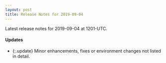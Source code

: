 ```yaml
---
layout: post
title: Release Notes for 2019-09-04
---
```


Latest release notes for 2019-09-04 at 1201-UTC.

<div class='updates' markdown='1'>

#### Updates

- {:.update} Minor enhancements, fixes or environment changes not listed in detail.

</div>


